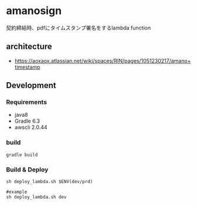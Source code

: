 # amanosign
契約締結時、pdfにタイムスタンプ署名をするlambda function

## architecture
- https://aoxaox.atlassian.net/wiki/spaces/RIN/pages/1051230217/amano+timestamp

## Development
### Requirements
- java8
- Gradle 6.3
- awscli 2.0.44

### build 
```
gradle build
```

### Build & Deploy
```
sh deploy_lambda.sh $ENV(dev/prd)

#example
sh deploy_lambda.sh dev
```
